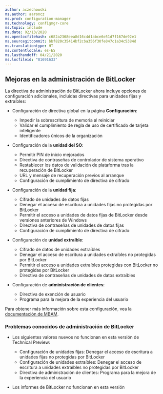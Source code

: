 ```yaml
---
author: aczechowski
ms.author: aaroncz
ms.prod: configuration-manager
ms.technology: configmgr-core
ms.topic: include
ms.date: 02/13/2020
ms.openlocfilehash: c682a2368eea8d16c4d1abce6e51d7f167de92e1
ms.sourcegitcommit: bbf820c35414bf2cba356f30fe047c1a34c5384d
ms.translationtype: HT
ms.contentlocale: es-ES
ms.lasthandoff: 04/21/2020
ms.locfileid: "81691633"
---
```

## <a name="improvements-to-bitlocker-management"></a><a name="bkmk_bitlocker"></a> Mejoras en la administración de BitLocker

<!--5925683-->

La directiva de administración de BitLocker ahora incluye opciones de configuración adicionales, incluidas directivas para unidades fijas y extraíbles:

- Configuración de directiva global en la página **Configuración**:

  - Impedir la sobrescritura de memoria al reiniciar
  - Validar el cumplimiento de regla de uso de certificado de tarjeta inteligente
  - Identificadores únicos de la organización

- Configuración de la **unidad del SO**:

  - Permitir PIN de inicio mejorados
  - Directiva de contraseñas de controlador de sistema operativo
  - Restablecer los datos de validación de plataforma tras la recuperación de BitLocker
  - URL y mensaje de recuperación previos al arranque
  - Configuración de cumplimiento de directiva de cifrado

- Configuración de la **unidad fija**:

  - Cifrado de unidades de datos fijas
  - Denegar el acceso de escritura a unidades fijas no protegidas por BitLocker
  - Permitir el acceso a unidades de datos fijas de BitLocker desde versiones anteriores de Windows
  - Directiva de contraseñas de unidades de datos fijas
  - Configuración de cumplimiento de directiva de cifrado

- Configuración de **unidad extraíble**:

  - Cifrado de datos de unidades extraíbles
  - Denegar el acceso de escritura a unidades extraíbles no protegidas por BitLocker
  - Permitir el acceso a unidades extraíbles protegidas con BitLocker no protegidas por BitLocker
  - Directiva de contraseñas de unidades de datos extraíbles

- Configuración de **administración de clientes**:

  - Directiva de exención de usuario
  - Programa para la mejora de la experiencia del usuario

Para obtener más información sobre esta configuración, vea la [documentación de MBAM](https://docs.microsoft.com/microsoft-desktop-optimization-pack/mbam-v25/planning-for-mbam-25-group-policy-requirements).

### <a name="bitlocker-management-known-issues"></a>Problemas conocidos de administración de BitLocker

- Los siguientes valores nuevos no funcionan en esta versión de Technical Preview:

  - Configuración de unidades fijas: Denegar el acceso de escritura a unidades fijas no protegidas por BitLocker
  - Configuración de unidades extraíbles: Denegar el acceso de escritura a unidades extraíbles no protegidas por BitLocker
  - Directiva de administración de clientes: Programa para la mejora de la experiencia del usuario

- Los informes de BitLocker no funcionan en esta versión
